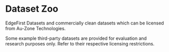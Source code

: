 # Dataset Zoo

EdgeFirst Datasets and commercially clean datasets which can be licensed from Au-Zone Technologies.

Some example third-party datasets are provided for evaluation and research purposes only.  Refer to their respective licensing restrictions.
